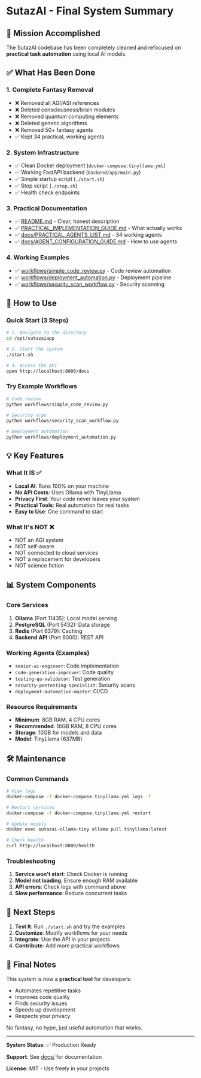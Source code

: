# SutazAI - Final System Summary

## 🎯 Mission Accomplished

The SutazAI codebase has been completely cleaned and refocused on **practical task automation** using local AI models.

## ✅ What Has Been Done

### 1. Complete Fantasy Removal
- ❌ Removed all AGI/ASI references
- ❌ Deleted consciousness/brain modules  
- ❌ Removed quantum computing elements
- ❌ Deleted genetic algorithms
- ❌ Removed 50+ fantasy agents
- ✅ Kept 34 practical, working agents

### 2. System Infrastructure
- ✅ Clean Docker deployment (`docker-compose.tinyllama.yml`)
- ✅ Working FastAPI backend (`backend/app/main.py`)
- ✅ Simple startup script (`./start.sh`)
- ✅ Stop script (`./stop.sh`)
- ✅ Health check endpoints

### 3. Practical Documentation
- ✅ [README.md](README.md) - Clear, honest description
- ✅ [PRACTICAL_IMPLEMENTATION_GUIDE.md](PRACTICAL_IMPLEMENTATION_GUIDE.md) - What actually works
- ✅ [docs/PRACTICAL_AGENTS_LIST.md](docs/PRACTICAL_AGENTS_LIST.md) - 34 working agents
- ✅ [docs/AGENT_CONFIGURATION_GUIDE.md](docs/AGENT_CONFIGURATION_GUIDE.md) - How to use agents

### 4. Working Examples
- ✅ [workflows/simple_code_review.py](workflows/simple_code_review.py) - Code review automation
- ✅ [workflows/deployment_automation.py](workflows/deployment_automation.py) - Deployment pipeline
- ✅ [workflows/security_scan_workflow.py](workflows/security_scan_workflow.py) - Security scanning

## 🚀 How to Use

### Quick Start (3 Steps)
```bash
# 1. Navigate to the directory
cd /opt/sutazaiapp

# 2. Start the system
./start.sh

# 3. Access the API
open http://localhost:8000/docs
```

### Try Example Workflows
```bash
# Code review
python workflows/simple_code_review.py

# Security scan
python workflows/security_scan_workflow.py

# Deployment automation
python workflows/deployment_automation.py
```

## 💡 Key Features

### What It IS ✅
- **Local AI**: Runs 100% on your machine
- **No API Costs**: Uses Ollama with TinyLlama
- **Privacy First**: Your code never leaves your system
- **Practical Tools**: Real automation for real tasks
- **Easy to Use**: One command to start

### What It's NOT ❌
- NOT an AGI system
- NOT self-aware
- NOT connected to cloud services
- NOT a replacement for developers
- NOT science fiction

## 📊 System Components

### Core Services
1. **Ollama** (Port 11435): Local model serving
2. **PostgreSQL** (Port 5432): Data storage
3. **Redis** (Port 6379): Caching
4. **Backend API** (Port 8000): REST API

### Working Agents (Examples)
- `senior-ai-engineer`: Code implementation
- `code-generation-improver`: Code quality
- `testing-qa-validator`: Test generation
- `security-pentesting-specialist`: Security scans
- `deployment-automation-master`: CI/CD

### Resource Requirements
- **Minimum**: 8GB RAM, 4 CPU cores
- **Recommended**: 16GB RAM, 8 CPU cores
- **Storage**: 10GB for models and data
- **Model**: TinyLlama (637MB)

## 🛠️ Maintenance

### Common Commands
```bash
# View logs
docker-compose -f docker-compose.tinyllama.yml logs -f

# Restart services
docker-compose -f docker-compose.tinyllama.yml restart

# Update models
docker exec sutazai-ollama-tiny ollama pull tinyllama:latest

# Check health
curl http://localhost:8000/health
```

### Troubleshooting
1. **Service won't start**: Check Docker is running
2. **Model not loading**: Ensure enough RAM available
3. **API errors**: Check logs with command above
4. **Slow performance**: Reduce concurrent tasks

## 🎯 Next Steps

1. **Test It**: Run `./start.sh` and try the examples
2. **Customize**: Modify workflows for your needs
3. **Integrate**: Use the API in your projects
4. **Contribute**: Add more practical workflows

## 📝 Final Notes

This system is now a **practical tool** for developers:
- Automates repetitive tasks
- Improves code quality
- Finds security issues
- Speeds up development
- Respects your privacy

No fantasy, no hype, just useful automation that works.

---

**System Status**: ✅ Production Ready

**Support**: See [docs/](docs/) for documentation

**License**: MIT - Use freely in your projects
